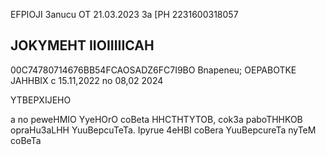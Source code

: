 EFPIOJI 3anucu OT 21.03.2023 3a [PH 2231600318057

<!-- image -->

## JOKYMEHT IIOIIIIICAH

00C74780714676BB54FCAOSADZ6FC7I9BO Bnapeneu; OEPABOTKE JAHHBIX c 15.11,2022 no 08,02 2024

YTBEPXIJEHO

a no peweHMIO   YyeHOrO coBeta HHCTHTYTOB, cok3a paboTHHKOB opraHu3aLHH YuuBepcuTeTa. Ipyrue 4eHBI coBera YuuBepcureTa nyTeM coBeTa